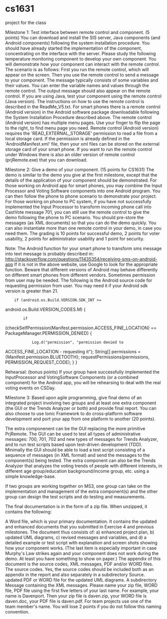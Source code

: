 # cs1631
project for the class

Milestone 1: Test interface between remote control and component. (5 points) You can download and install the SIS server, Java components (and Android components) following the system installation procedure. You should have already started the implementation of the component, concentrating on the interface with the server. Please study the following temperature monitoring component to develop your own component. You will demonstrate how your component can interact with the remote control. The scenario is as follows: First you run the remote control, which will appear on the screen. Then you use the remote control to send a message to your component. The message typically consists of some variables and their values. You can enter the variable names and values through the remote control. The output message should also appear on the remote control. If you are using Java, test your component using the remote control (Java version). The instructions on how to use the remote control is described in the ReadMe_V5.txt. For smart phones there is a remote control (Android version) in the Android software package downloadable following the System Installation Procedure described above. The remote control (Android version) has multiple menu pages. Use your finger to flip the page to the right, to find menu page you need. Remote control (Android version) requires the 'READ_EXTERNAL_STORAGE' permission to read a file from a local storage card. If the permission is already defined in the 'AndroidManifest.xml' file, then your xml files can be stored on the external storage card of your smart phone. If you want to run the remote control under Windows there is also an older version of remote control (prjRemote.exe) that you can download.


Milestone 2: Give a demo of your component. (15 points for CS1631) The demo is similar to the demo you give at the first milestone, except that the details of the application of your component should be demonstrated. For those working on Android app for smart phones, you may combine the Input Processor and Voting Software components into one Android program. You can then follow the phone to phone scenario to demonstrate your project. For those working on phone to PC system, if you have not successfully implemented the Input Processor to transform incoming phone call into CastVote message 701, you can still use the remote control to give the demo following the phone to PC scenario. You should pre-store the messages (as XML documents) so that you can do the demo quickly. You can also instantiate more than one remote control in your demo, in case you need them. The grading is 10 points for successful demo, 2 points for voter usability, 2 points for administrator usability and 1 point for security. 

Note: The Android function for your smart phone to transform sms message into text message is probably described in: http://stackoverflow.com/questions/11435354/receiving-sms-on-android-app 
If it is not in the above website, use Google to look for the appropriate function. Beware that different versions of Android may behave differently on different smart phones from different vendors. Sometimes permission from user may be needed. The following is the Android source code for requesting permission from user. You may need it if your Android sdk version is greater than 21.

        if (android.os.Build.VERSION.SDK_INT >=
android.os.Build.VERSION_CODES.M) {

            if
(checkSelfPermission(Manifest.permission.ACCESS_FINE_LOCATION) ==
PackageManager.PERMISSION_DENIED) {

                Log.d("permission", "permission denied to
ACCESS_FINE_LOCATION - requesting it");
                String[] permissions = {Manifest.permission.BLUETOOTH};
                requestPermissions(permissions, PERMISSION_REQUEST_CODE);
             }
        }



Rehearsal: (bonus points) If your group have successfully implemented the InputProcessor and VotingSoftware Components (or a combined component) for the Android app, you will be rehearsing to deal with the real voting events on CSDay. 



Milestone 3: Based upon agile programming, give final demo of an integrated project involving two groups and at least one extra component (the GUI or the Trends Analyzer or both) and provide final report. You can also choose to use Ionic Framework to do cross-platform software development and port your app from one platform to another (20 points). 

The extra componenent can be the GUI replacing the more primitive PrjRemote. The GUI can be used to test all types of administrative messages: 700, 701, 702 and new types of messages for Trends Analyzer, and to run test scripts based upon test-driven development (TDD). Minimally the GUI should be able to load a test script consisting of a sequence of messages (in XML format) and send the messages to the component(s) being tested.
The extra component can also be the Trends Analyzer that analyzes the voting trends of people with different interests, in different age group/education background/income group, etc. using a simple knowledge-base.

If two groups are working together on MS3, one group can take on the implementation and management of the extra component(s) and the other group can design the test scripts and do testing and measurements. 

The final documentation is in the form of a zip file. When unzipped, it contains the following:

A Word file, which is your primary documentation. It contains the updated and enhanced documents that you submitted in Exercise 4 and previous milestones. The document thus consists of: a) enhanced project plan, b) updated UML diagrams, c) revised messages and variables, and d) a detailed example or test script with explanation and screen shots showing how your component works. (The last item is especially important in case Murphy's Law strikes again and your component does not work during the demo. At least you have something to show on paper.) The appendix of this document is the source codes, XML messages, PDF and/or WORD files.
The source codes. Yes, the source codes should be included both as an appendix in the report and also separately in a subdirectory Source.
updated PDF or WORD file for the updated UML diagrams.
A subdirectory Message containing the XML messages. 
Please name your zip file, WORD file, PDF file using the first five letters of your last name. For example, your name is Davenport. Then your zip file is daven.zip, your WORD file is daven.doc, your PDF file is daven.pdf. For team projects use one of the team member's name. You will lose 2 points if you do not follow this naming convention. 
